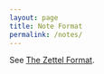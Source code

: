 ```yaml
---
layout: page
title: Note Format
permalink: /notes/
---
```


See [The Zettel Format](https://github.com/ZettelGeist/zettelgeist/wiki/The-Zettel-format).
